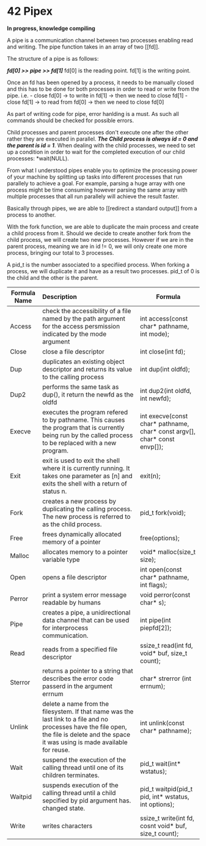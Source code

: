 # 42 Pipex

**In progress, knowledge compiling**

A pipe is a communication channel between two processes enabling read and writing. The pipe function takes in an array of two [[fd]]. 

The structure of a pipe is as follows:

***fd[0] >> pipe >> fd[1]***
fd[0] is the reading point.
fd[1] is the writing point.

Once an fd has been opened by a process, it needs to be manually closed and this has to be done for both processes in order to read or write from the pipe.
	i.e.   - close fd[0] -> to write in fd[1] -> then we need to close fd[1]
			- close fd[1] -> to read from fd[0] -> then we need to close fd[0]

As part of writing code for pipe, error hanlding is a must. As such all commands should be checked for possible errors.

Child processes and parent processes don't execute one after the other rather they are executed in parallel. ***The Child process is always id = 0 and the parent is id = 1***. When dealing with the child processes,  we need to set up a condition in order to wait for the completed execution of our child processes: *wait(NULL).

From what I understood pipes enable you to optimize the processing power of your machine by splitting up tasks into different processes that run parallely to achieve a goal. For example, parsing a huge array with one process might be time consuming however parsing the same array with multiple processes that all run parallely will achieve the result faster.

Basically through pipes, we are able to [[redirect a standard output]] from a process to another.

With the fork function, we are able to duplicate the main process and create a child process from it. Should we decide to create another fork from the child process, we will create two new processes. However if we are in the parent process, meaning we are in id != 0, we will only create one more process, bringing our total to 3 processes.

A pid_t is the number associated to a specifiied process. When forking a process, we will duplicate it and have as a result two processes. pid_t of 0 is the child and the other is the parent.

| Formula Name | Description                                                                                                                                                                                 | Formula                                                                   |
| ------------ |:------------------------------------------------------------------------------------------------------------------------------------------------------------------------------------------- | ------------------------------------------------------------------------- |
| Access       | check the accessibility of a file named by the path argument for the access persmission indicated by the mode argument                                                                      | int access(const char* pathname, int mode);                               |
| Close        | close a file descriptor                                                                                                                                                                     | int close(int fd);                                                        |
| Dup          | duplicates an existing object descriptor and returns its value to the calling process                                                                                                       | int dup(int oldfd);                                                       |
| Dup2         | performs the same task as dup(), it return the newfd as the oldfd                                                                                                                           | int dup2(int oldfd, int newfd);                                           |
| Execve       | executes the program refered to by pathname. This causes the program that is currently being run by the called process to be replaced with a new program.                                   | int execve(const char* pathname, char* const argv[], char* const envp[]); |
| Exit         | exit is used to exit the shell where it is currently running. It takes one parameter as [n] and exits the shell with a return of status n.                                                  | exit(n);                                                                  |
| Fork         | creates a new process by duplicating the calling process. The new process is referred to as the child process.                                                                              | pid_t fork(void);                                                         |
| Free         | frees dynamically allocated memory of a pointer                                                                                                                                             | free(options);                                                            |
| Malloc       | allocates memory to a pointer variable type                                                                                                                                                 | void* malloc(size_t size);                                                |
| Open         | opens a file descriptor                                                                                                                                                                     | int open(const char* pathname, int flags);                                |
| Perror       | print a system error message readable by humans                                                                                                                                             | void perror(const char* s);                                               |
| Pipe         | creates a pipe, a unidirectional data channel that can be used for interprocess communication.                                                                                              | int pipe(int piepfd[2]);                                                  |
| Read         | reads from a specified file descriptor                                                                                                                                                      | ssize_t read(int fd, void* buf, size_t count);                            |
| Sterror      | returns a pointer to a string that describes the error code passerd in the argument errnum                                                                                                  | char* strerror (int errnum);                                              |
| Unlink       | delete a name from the filesystem. If that name was the last link to a file and no processes have the file open, the file is delete and the space it was using is made available for reuse. | int unlink(const char* pathname);                                         |
| Wait         | suspend the execution of the calling thread until one of its children terminates.                                                                                                           | pid_t wait(int* wstatus);                                                 |
| Waitpid      | suspends execution of the calling thread until a child sepcified by pid argument has. changed state.                                                                                        | pid_t waitpid(pid_t pid, int* wstatus, int options);                      |
| Write        | writes characters                                                                                                                                                                           | ssize_t write(int fd, cosnt void* buf, size_t count);                     |